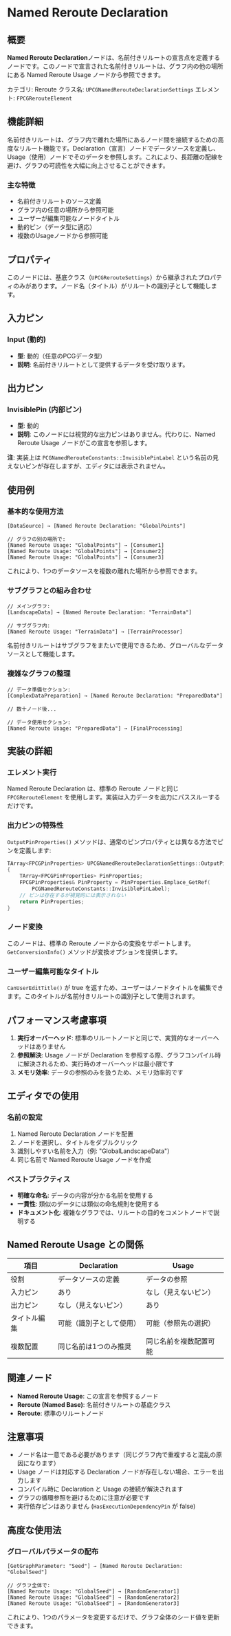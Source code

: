 # Named Reroute Declaration

## 概要

**Named Reroute Declaration**ノードは、名前付きリルートの宣言点を定義するノードです。このノードで宣言された名前付きリルートは、グラフ内の他の場所にある Named Reroute Usage ノードから参照できます。

カテゴリ: Reroute
クラス名: `UPCGNamedRerouteDeclarationSettings`
エレメント: `FPCGRerouteElement`

## 機能詳細

名前付きリルートは、グラフ内で離れた場所にあるノード間を接続するための高度なリルート機能です。Declaration（宣言）ノードでデータソースを定義し、Usage（使用）ノードでそのデータを参照します。これにより、長距離の配線を避け、グラフの可読性を大幅に向上させることができます。

### 主な特徴

- 名前付きリルートのソース定義
- グラフ内の任意の場所から参照可能
- ユーザーが編集可能なノードタイトル
- 動的ピン（データ型に適応）
- 複数のUsageノードから参照可能

## プロパティ

このノードには、基底クラス（`UPCGRerouteSettings`）から継承されたプロパティのみがあります。ノード名（タイトル）がリルートの識別子として機能します。

## 入力ピン

### Input (動的)
- **型**: 動的（任意のPCGデータ型）
- **説明**: 名前付きリルートとして提供するデータを受け取ります。

## 出力ピン

### InvisiblePin (内部ピン)
- **型**: 動的
- **説明**: このノードには視覚的な出力ピンはありません。代わりに、Named Reroute Usage ノードがこの宣言を参照します。

**注**: 実装上は `PCGNamedRerouteConstants::InvisiblePinLabel` という名前の見えないピンが存在しますが、エディタには表示されません。

## 使用例

### 基本的な使用方法

```
[DataSource] → [Named Reroute Declaration: "GlobalPoints"]

// グラフの別の場所で:
[Named Reroute Usage: "GlobalPoints"] → [Consumer1]
[Named Reroute Usage: "GlobalPoints"] → [Consumer2]
[Named Reroute Usage: "GlobalPoints"] → [Consumer3]
```

これにより、1つのデータソースを複数の離れた場所から参照できます。

### サブグラフとの組み合わせ

```
// メイングラフ:
[LandscapeData] → [Named Reroute Declaration: "TerrainData"]

// サブグラフ内:
[Named Reroute Usage: "TerrainData"] → [TerrainProcessor]
```

名前付きリルートはサブグラフをまたいで使用できるため、グローバルなデータソースとして機能します。

### 複雑なグラフの整理

```
// データ準備セクション:
[ComplexDataPreparation] → [Named Reroute Declaration: "PreparedData"]

// 数十ノード後...

// データ使用セクション:
[Named Reroute Usage: "PreparedData"] → [FinalProcessing]
```

## 実装の詳細

### エレメント実行

Named Reroute Declaration は、標準の Reroute ノードと同じ `FPCGRerouteElement` を使用します。実装は入力データを出力にパススルーするだけです。

### 出力ピンの特殊性

`OutputPinProperties()` メソッドは、通常のピンプロパティとは異なる方法でピンを定義します:

```cpp
TArray<FPCGPinProperties> UPCGNamedRerouteDeclarationSettings::OutputPinProperties() const
{
    TArray<FPCGPinProperties> PinProperties;
    FPCGPinProperties& PinProperty = PinProperties.Emplace_GetRef(
        PCGNamedRerouteConstants::InvisiblePinLabel);
    // ピンは存在するが視覚的には表示されない
    return PinProperties;
}
```

### ノード変換

このノードは、標準の Reroute ノードからの変換をサポートします。`GetConversionInfo()` メソッドが変換オプションを提供します。

### ユーザー編集可能なタイトル

`CanUserEditTitle()` が true を返すため、ユーザーはノードタイトルを編集できます。このタイトルが名前付きリルートの識別子として使用されます。

## パフォーマンス考慮事項

1. **実行オーバーヘッド**: 標準のリルートノードと同じで、実質的なオーバーヘッドはありません
2. **参照解決**: Usage ノードが Declaration を参照する際、グラフコンパイル時に解決されるため、実行時のオーバーヘッドは最小限です
3. **メモリ効率**: データの参照のみを扱うため、メモリ効率的です

## エディタでの使用

### 名前の設定

1. Named Reroute Declaration ノードを配置
2. ノードを選択し、タイトルをダブルクリック
3. 識別しやすい名前を入力（例: "GlobalLandscapeData"）
4. 同じ名前で Named Reroute Usage ノードを作成

### ベストプラクティス

- **明確な命名**: データの内容が分かる名前を使用する
- **一貫性**: 類似のデータには類似の命名規則を使用する
- **ドキュメント化**: 複雑なグラフでは、リルートの目的をコメントノードで説明する

## Named Reroute Usage との関係

| 項目 | Declaration | Usage |
|------|-------------|-------|
| 役割 | データソースの定義 | データの参照 |
| 入力ピン | あり | なし（見えないピン） |
| 出力ピン | なし（見えないピン） | あり |
| タイトル編集 | 可能（識別子として使用） | 可能（参照先の選択） |
| 複数配置 | 同じ名前は1つのみ推奨 | 同じ名前を複数配置可能 |

## 関連ノード

- **Named Reroute Usage**: この宣言を参照するノード
- **Reroute (Named Base)**: 名前付きリルートの基底クラス
- **Reroute**: 標準のリルートノード

## 注意事項

- ノード名は一意である必要があります（同じグラフ内で重複すると混乱の原因になります）
- Usage ノードは対応する Declaration ノードが存在しない場合、エラーを出力します
- コンパイル時に Declaration と Usage の接続が解決されます
- グラフの循環参照を避けるために注意が必要です
- 実行依存ピンはありません (`HasExecutionDependencyPin` が false)

## 高度な使用法

### グローバルパラメータの配布

```
[GetGraphParameter: "Seed"] → [Named Reroute Declaration: "GlobalSeed"]

// グラフ全体で:
[Named Reroute Usage: "GlobalSeed"] → [RandomGenerator1]
[Named Reroute Usage: "GlobalSeed"] → [RandomGenerator2]
[Named Reroute Usage: "GlobalSeed"] → [RandomGenerator3]
```

これにより、1つのパラメータを変更するだけで、グラフ全体のシード値を更新できます。
